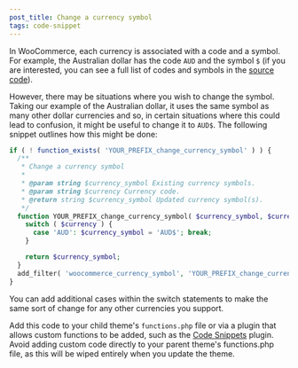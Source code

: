 ```yaml
---
post_title: Change a currency symbol
tags: code-snippet
---
```


In WooCommerce, each currency is associated with a code and a symbol. For example, the Australian dollar has the code `AUD` and the symbol `$` (if you are interested, you can see a full list of codes and symbols in the [source code](https://woocommerce.github.io/code-reference/files/woocommerce-includes-wc-core-functions.html#source-view.662)). 

However, there may be situations where you wish to change the symbol. Taking our example of the Australian dollar, it uses the same symbol as many other dollar currencies and so, in certain situations where this could lead to confusion, it might be useful to change it to `AUD$`. The following snippet outlines how this might be done:

```php
if ( ! function_exists( 'YOUR_PREFIX_change_currency_symbol' ) ) {
  /**
   * Change a currency symbol
   * 
   * @param string $currency_symbol Existing currency symbols.
   * @param string $currency Currency code.
   * @return string $currency_symbol Updated currency symbol(s).
   */  
  function YOUR_PREFIX_change_currency_symbol( $currency_symbol, $currency ) {
    switch ( $currency ) {
      case 'AUD': $currency_symbol = 'AUD$'; break;
    }

    return $currency_symbol;       
  }
  add_filter( 'woocommerce_currency_symbol', 'YOUR_PREFIX_change_currency_symbol', 10, 2 );  
}
```

You can add additional cases within the switch statements to make the same sort of change for any other currencies you support.

Add this code to your child theme's `functions.php` file or via a plugin that allows custom functions to be added, such as the [Code Snippets](https://wordpress.org/plugins/code-snippets/) plugin. Avoid adding custom code directly to your parent theme's functions.php file, as this will be wiped entirely when you update the theme.
